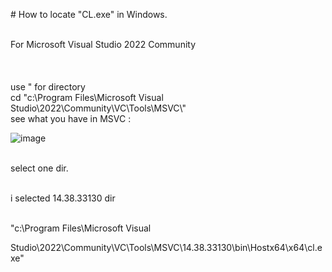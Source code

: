<p># How to locate "CL.exe" in Windows.</p>
<p><br /> For Microsoft Visual Studio 2022 Community<br /> <br /><br /> <br /> use " for directory <br /> cd "c:\Program Files\Microsoft Visual Studio\2022\Community\VC\Tools\MSVC\"<br /> see what you have in MSVC :</p>
<p>
  
<img src="https://private-user-images.githubusercontent.com/123419537/344197223-dc645338-4418-4258-8dd4-d243dee10026.png?jwt=eyJhbGciOiJIUzI1NiIsInR5cCI6IkpXVCJ9.eyJpc3MiOiJnaXRodWIuY29tIiwiYXVkIjoicmF3LmdpdGh1YnVzZXJjb250ZW50LmNvbSIsImtleSI6ImtleTUiLCJleHAiOjE3MTk1ODQ5NTgsIm5iZiI6MTcxOTU4NDY1OCwicGF0aCI6Ii8xMjM0MTk1MzcvMzQ0MTk3MjIzLWRjNjQ1MzM4LTQ0MTgtNDI1OC04ZGQ0LWQyNDNkZWUxMDAyNi5wbmc_WC1BbXotQWxnb3JpdGhtPUFXUzQtSE1BQy1TSEEyNTYmWC1BbXotQ3JlZGVudGlhbD1BS0lBVkNPRFlMU0E1M1BRSzRaQSUyRjIwMjQwNjI4JTJGdXMtZWFzdC0xJTJGczMlMkZhd3M0X3JlcXVlc3QmWC1BbXotRGF0ZT0yMDI0MDYyOFQxNDI0MThaJlgtQW16LUV4cGlyZXM9MzAwJlgtQW16LVNpZ25hdHVyZT1iNTI5ZWU3NGY4YjhjOGNiNTI0NDVhZWJlMWFhZGJiOGViM2U0MjVkNjFmOTUwYmFjZDk5MzQxZTdlM2VlZWI5JlgtQW16LVNpZ25lZEhlYWRlcnM9aG9zdCZhY3Rvcl9pZD0wJmtleV9pZD0wJnJlcG9faWQ9MCJ9.L-pS3Z68kfD6H5lAgT1WAB7y_h5Qp8EFcaZfIV1sam8" alt="image" style="max-width: 100%;">
</p>
<p><br /> select one dir.</p>
<p><br /> i selected 14.38.33130 dir</p>
<p><br /> "c:\Program Files\Microsoft Visual</p>
<p>Studio\2022\Community\VC\Tools\MSVC\14.38.33130\bin\Hostx64\x64\cl.exe"</p>
